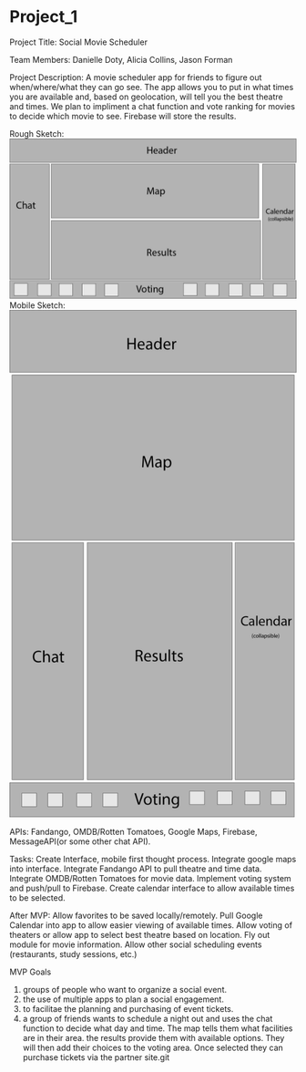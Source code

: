 # Project_1

Project Title: Social Movie Scheduler

Team Members: Danielle Doty, Alicia Collins, Jason Forman

Project Description:  A movie scheduler app for friends to figure out when/where/what they can go see.  The app allows you to put in what times you are available and, based on geolocation, will tell you the best theatre and times.  We plan to impliment a chat function and vote ranking for movies to decide which movie to see.  Firebase will store the results.

Rough Sketch: 
![Template Drawing Desktop](template.jpg)
Mobile Sketch:
![Template Drawing Desktop](templatemobile.jpg)


APIs:  Fandango, OMDB/Rotten Tomatoes, Google Maps, Firebase, MessageAPI(or some other chat API).

Tasks: Create Interface, mobile first thought process. Integrate google maps into interface.  Integrate Fandango API to pull theatre and time data.  Integrate OMDB/Rotten Tomatoes for movie data.  Implement voting system and push/pull to Firebase.  Create calendar interface to allow available times to be selected.

After MVP:
Allow favorites to be saved locally/remotely.
Pull Google Calendar into app to allow easier viewing of available times.
Allow voting of theaters or allow app to select best theatre based on location. 
Fly out module for movie information.
Allow other social scheduling events (restaurants, study sessions, etc.)


MVP Goals

1. groups of people who want to organize a social event.
2. the use of multiple apps to plan a social engagement.
3. to facilitae the planning and purchasing of event tickets.
4. a group of friends wants to schedule a night out and uses the chat function to decide what day and time.  The map tells them what facilities are in their area.  the results provide them with available options.  They will then add their choices to the voting area.  Once selected they can purchase tickets via the partner site.git 